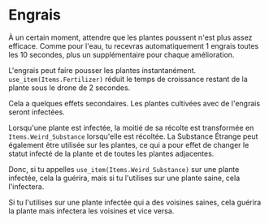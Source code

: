# Engrais
À un certain moment, attendre que les plantes poussent n'est plus assez efficace. 
Comme pour l'eau, tu recevras automatiquement 1 engrais toutes les 10 secondes, plus un supplémentaire pour chaque amélioration.

L'engrais peut faire pousser les plantes instantanément. `use_item(Items.Fertilizer)` réduit le temps de croissance restant de la plante sous le drone de 2 secondes.

Cela a quelques effets secondaires.
Les plantes cultivées avec de l'engrais seront infectées.

Lorsqu'une plante est infectée, la moitié de sa récolte est transformée en `Items.Weird_Substance` lorsqu'elle est récoltée.
La Substance Étrange peut également être utilisée sur les plantes, ce qui a pour effet de changer le statut infecté de la plante et de toutes les plantes adjacentes.

Donc, si tu appelles `use_item(Items.Weird_Substance)` sur une plante infectée, cela la guérira, mais si tu l'utilises sur une plante saine, cela l'infectera.

Si tu l'utilises sur une plante infectée qui a des voisines saines, cela guérira la plante mais infectera les voisines et vice versa.